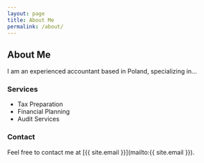 ```yaml
---
layout: page
title: About Me
permalink: /about/
---
```


## About Me

I am an experienced accountant based in Poland, specializing in...

### Services

- Tax Preparation
- Financial Planning
- Audit Services

### Contact

Feel free to contact me at [{{ site.email }}](mailto:{{ site.email }}).
